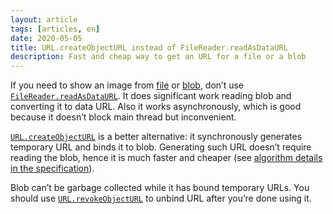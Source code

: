 ```yaml
---
layout: article
tags: [articles, en]
date: 2020-05-05
title: URL.createObjectURL instead of FileReader.readAsDataURL
description: Fast and cheap way to get an URL for a file or a blob
---
```

If you need to show an image from [file](https://developer.mozilla.org/en-US/docs/Web/API/File) or [blob](https://developer.mozilla.org/en-US/docs/Web/API/Blob), don’t use [`FileReader.readAsDataURL`](https://developer.mozilla.org/en-US/docs/Web/API/FileReader/readAsDataURL). It does significant work reading blob and converting it to data URL. Also it works asynchronously, which is good because it doesn’t block main thread but inconvenient.

[`URL.createObjectURL`](https://developer.mozilla.org/en-US/docs/Web/API/URL/createObjectURL) is a better alternative: it synchronously generates temporary URL and binds it to blob. Generating such URL doesn’t require reading the blob, hence it is much faster and cheaper (see [algorithm details in the specification](https://w3c.github.io/FileAPI/#url-model)).

Blob can’t be garbage collected while it has bound temporary URLs. You should use [`URL.revokeObjectURL`](https://developer.mozilla.org/en-US/docs/Web/API/URL/revokeObjectURL) to unbind URL after you’re done using it.
